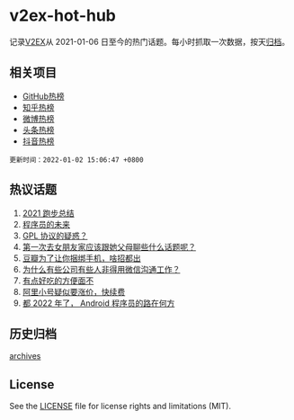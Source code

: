 # v2ex-hot-hub

 记录[V2EX](https://www.v2ex.com/)从 2021-01-06 日至今的热门话题。每小时抓取一次数据，按天[归档](archives)。
 
 ## 相关项目

- [GitHub热榜](https://github.com/lonnyzhang423/github-hot-hub)
- [知乎热榜](https://github.com/lonnyzhang423/zhihu-hot-hub)
- [微博热榜](https://github.com/lonnyzhang423/weibo-hot-hub)
- [头条热榜](https://github.com/lonnyzhang423/toutiao-hot-hub)
- [抖音热榜](https://github.com/lonnyzhang423/douyin-hot-hub)


 `更新时间：2022-01-02 15:06:47 +0800`

## 热议话题

1. [2021 跑步总结](https://www.v2ex.com/t/825662)
1. [程序员的未来](https://www.v2ex.com/t/825675)
1. [GPL 协议的疑惑？](https://www.v2ex.com/t/825728)
1. [第一次去女朋友家应该跟她父母聊些什么话题呢？](https://www.v2ex.com/t/825678)
1. [豆瓣为了让你捆绑手机，啥招都出](https://www.v2ex.com/t/825704)
1. [为什么有些公司有些人非得用微信沟通工作？](https://www.v2ex.com/t/825734)
1. [有点好吃的方便面不](https://www.v2ex.com/t/825667)
1. [阿里小号疑似要涨价，快续费](https://www.v2ex.com/t/825721)
1. [都 2022 年了， Android 程序员的路在何方](https://www.v2ex.com/t/825672)

## 历史归档

[archives](archives)

## License

See the [LICENSE](LICENSE) file for license rights and limitations (MIT).
